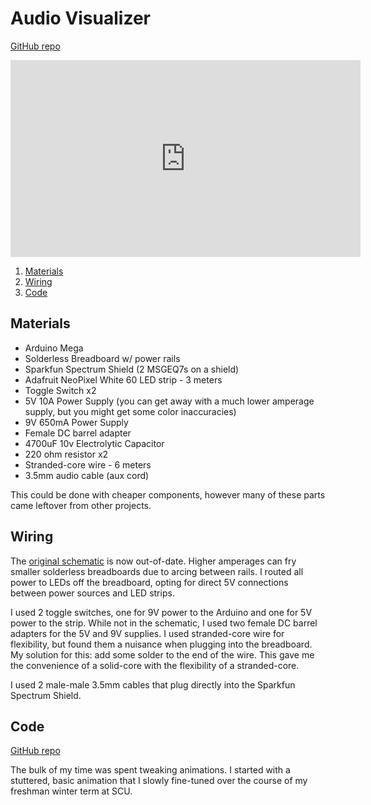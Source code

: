 # Audio Visualizer
[GitHub repo](https://github.com/robbieculkin/RGB-LED-Audio-Visualizer)

<iframe width="560" height="315" src="https://www.youtube.com/embed/it2vcdtha2U" title="YouTube video player" frameborder="0" allow="accelerometer; autoplay; clipboard-write; encrypted-media; gyroscope; picture-in-picture" allowfullscreen></iframe>

1. [Materials](#materials)
2. [Wiring](#wiring)
3. [Code](#code)


## Materials<a name="materials"></a> 
* Arduino Mega
* Solderless Breadboard w/ power rails
* Sparkfun Spectrum Shield (2 MSGEQ7s on a shield)
* Adafruit NeoPixel White 60 LED strip - 3 meters
* Toggle Switch x2
* 5V 10A Power Supply (you can get away with a much lower amperage supply, but you might get some color inaccuracies)
* 9V 650mA Power Supply
* Female DC barrel adapter
* 4700uF 10v Electrolytic Capacitor
* 220 ohm resistor x2
* Stranded-core wire - 6 meters
* 3.5mm audio cable (aux cord)

This could be done with cheaper components, however many of these parts came leftover from other projects.

## Wiring<a name="wiring"></a> 

The [original schematic](https://github.com/robbieculkin/RGB-LED-Audio-Visualizer/blob/master/2-strip%20RGB%20LED%20schematic.fzz) is now out-of-date. Higher amperages can fry smaller solderless breadboards due to arcing between rails. I routed all power to LEDs off the breadboard, opting for direct 5V connections between power sources and LED strips.

I used 2 toggle switches, one for 9V power to the Arduino and one for 5V power to the strip. While not in the schematic, I used two female DC barrel adapters for the 5V and 9V supplies. I used stranded-core wire for flexibility, but found them a nuisance when plugging into the breadboard. My solution for this: add some solder to the end of the wire. This gave me the convenience of a solid-core with the flexibility of a stranded-core. 

I used 2 male-male 3.5mm cables that plug directly into the Sparkfun Spectrum Shield.


## Code<a name="code"></a> 

[GitHub repo](https://github.com/robbieculkin/RGB-LED-Audio-Visualizer)

The bulk of my time was spent tweaking animations. I started with a stuttered, basic animation that I slowly fine-tuned over the course of my freshman winter term at SCU. 


